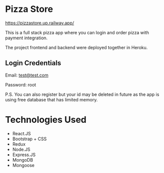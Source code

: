 
# Pizza Store

https://pizzastore.up.railway.app/

This is a full stack pizza app where you can login and order pizza
with payment integration.

The project frontend and backend were deployed together in Heroku.



## Login Credentials

Email: test@test.com

Password: root

P.S. You can also register but your id may be deleted in future as
the app is using free database that has limited memory.


# Technologies Used
- React.JS
- Bootstrap + CSS
- Redux
- Node.JS
- Express.JS
- MongoDB
- Mongoose
